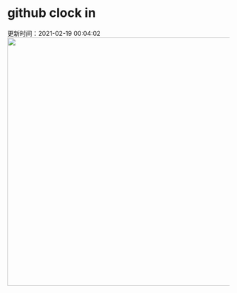 # github clock in
更新时间：2021-02-19 00:04:02
 <img style="-webkit-user-select: none;margin: auto;cursor: zoom-in;" src="https://cn.bing.com/th?id=OHR.Parrotfish_ZH-CN8442237302_1920x1080.jpg&rf=LaDigue_1920x1080.jpg&pid=hp" width="1004" height="564"> 
